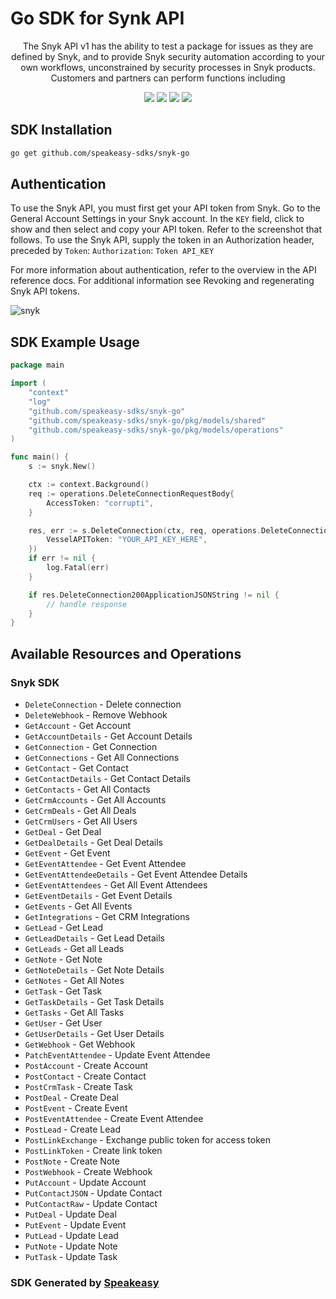 # Go SDK for Synk API

<div align="center">
   <p>The Snyk API v1 has the ability to test a package for issues as they are defined by Snyk, and to provide Snyk security automation according to your own workflows, unconstrained by security processes in Snyk products. Customers and partners can perform functions including</p>
   <a href="https://resend.com/docs/api-reference/concepts"><img src="https://img.shields.io/static/v1?label=Docs&message=API Ref&color=000000&style=for-the-badge" /></a>
   <a href="https://github.com/speakeasy-sdks/snyk-go/actions"><img src="https://img.shields.io/github/actions/workflow/status/speakeasy-sdks/snyk-go/speakeasy_sdk_generation.yml?style=for-the-badge" /></a>
  <a href="https://opensource.org/licenses/MIT"><img src="https://img.shields.io/badge/License-MIT-blue.svg?style=for-the-badge" /></a>
  <a href="https://github.com/speakeasy-sdks/snyk-go/releases"><img src="https://img.shields.io/github/v/release/resendlabs/resend-go?sort=semver&style=for-the-badge" /></a>
</div>

<!-- Start SDK Installation -->
## SDK Installation

```bash
go get github.com/speakeasy-sdks/snyk-go
```
<!-- End SDK Installation -->

## Authentication

To use the Snyk API, you must first get your API token from Snyk. Go to the General Account Settings in your Snyk account. In the `KEY` field, click to show and then select and copy your API token. Refer to the screenshot that follows.
To use the Snyk API, supply the token in an Authorization header, preceded by `Token`: `Authorization`: `Token API_KEY`

For more information about authentication, refer to the overview in the API reference docs. For additional information see Revoking and regenerating Snyk API tokens.

![snyk](https://user-images.githubusercontent.com/68016351/222008880-db6536c7-1652-4edb-9e9b-611666316f21.png)

## SDK Example Usage

<!-- Start SDK Example Usage -->
```go
package main

import (
    "context"
    "log"
    "github.com/speakeasy-sdks/snyk-go"
    "github.com/speakeasy-sdks/snyk-go/pkg/models/shared"
    "github.com/speakeasy-sdks/snyk-go/pkg/models/operations"
)

func main() {
    s := snyk.New()

    ctx := context.Background()    
    req := operations.DeleteConnectionRequestBody{
        AccessToken: "corrupti",
    }

    res, err := s.DeleteConnection(ctx, req, operations.DeleteConnectionSecurity{
        VesselAPIToken: "YOUR_API_KEY_HERE",
    })
    if err != nil {
        log.Fatal(err)
    }

    if res.DeleteConnection200ApplicationJSONString != nil {
        // handle response
    }
}
```
<!-- End SDK Example Usage -->

<!-- Start SDK Available Operations -->
## Available Resources and Operations

### Snyk SDK

* `DeleteConnection` - Delete connection
* `DeleteWebhook` - Remove Webhook
* `GetAccount` - Get Account
* `GetAccountDetails` - Get Account Details
* `GetConnection` - Get Connection
* `GetConnections` - Get All Connections
* `GetContact` - Get Contact
* `GetContactDetails` - Get Contact Details
* `GetContacts` - Get All Contacts
* `GetCrmAccounts` - Get All Accounts
* `GetCrmDeals` - Get All Deals
* `GetCrmUsers` - Get All Users
* `GetDeal` - Get Deal
* `GetDealDetails` - Get Deal Details
* `GetEvent` - Get Event
* `GetEventAttendee` - Get Event Attendee
* `GetEventAttendeeDetails` - Get Event Attendee Details
* `GetEventAttendees` - Get All Event Attendees
* `GetEventDetails` - Get Event Details
* `GetEvents` - Get All Events
* `GetIntegrations` - Get CRM Integrations
* `GetLead` - Get Lead
* `GetLeadDetails` - Get Lead Details
* `GetLeads` - Get all Leads
* `GetNote` - Get Note
* `GetNoteDetails` - Get Note Details
* `GetNotes` - Get All Notes
* `GetTask` - Get Task
* `GetTaskDetails` - Get Task Details
* `GetTasks` - Get All Tasks
* `GetUser` - Get User
* `GetUserDetails` - Get User Details
* `GetWebhook` - Get Webhook
* `PatchEventAttendee` - Update Event Attendee
* `PostAccount` - Create Account
* `PostContact` - Create Contact
* `PostCrmTask` - Create Task
* `PostDeal` - Create Deal
* `PostEvent` - Create Event
* `PostEventAttendee` - Create Event Attendee
* `PostLead` - Create Lead
* `PostLinkExchange` - Exchange public token for access token
* `PostLinkToken` - Create link token
* `PostNote` - Create Note
* `PostWebhook` - Create Webhook
* `PutAccount` - Update Account
* `PutContactJSON` - Update Contact
* `PutContactRaw` - Update Contact
* `PutDeal` - Update Deal
* `PutEvent` - Update Event
* `PutLead` - Update Lead
* `PutNote` - Update Note
* `PutTask` - Update Task
<!-- End SDK Available Operations -->

### SDK Generated by [Speakeasy](https://docs.speakeasyapi.dev/docs/using-speakeasy/client-sdks)
